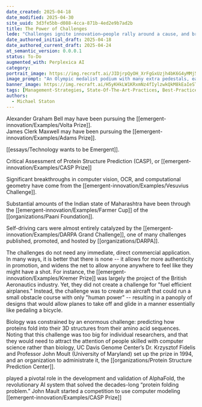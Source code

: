 ```yaml
---
date_created: 2025-04-18
date_modified: 2025-04-30
site_uuid: 3d3fe5bb-d088-4cca-871b-4ed2e9b7ad2b
title: The Power of Challenges
lede: "Challenges ignite innovation—people rally around a cause, and breakthroughs follow."
date_authored_initial_draft: 2025-04-18
date_authored_current_draft: 2025-04-24
at_semantic_version: 0.0.0.1
status: To-Do
augmented_with: Perplexica AI
category: 
portrait_image: https://img.recraft.ai/JIDjrpQyOH_XrFgGxUzjh4bK6G4yMMj5Xu9M5A0BmSs/rs:fit:1024:1820:0/raw:1/plain/abs://external/images/f6941f6e-6ab8-4eba-ad9c-0de811ca18ba
image_prompt: "An Olympic medalist podium with many extra pedestals, each crowded with diverse winners, symbolizing broad participation in innovation challenges. The mood is triumphant, inclusive, and energetic."
banner_image: https://img.recraft.ai/H5yKHkLW1KRxmNz4fIylzwkQkM8kEaIeSTnfE4RLlb0/rs:fit:2048:1024:0/raw:1/plain/abs://external/images/dde94779-22e4-49e0-acc6-2a48ed6544cd
tags: [Management-Strategies, State-Of-The-Art-Practices, Best-Practices]
authors:
  - Michael Staton
---
```


Alexander Graham Bell may have been pursuing the [[emergent-innovation/Examples/Volta Prize]].  
James Clerk Maxwell may have been pursuing the [[emergent-innovation/Examples/Adams Prize]].

[[essays/Technology wants to be Emergent]]. 

Critical Assessment of Protein Structure Prediction (CASP), or [[emergent-innovation/Examples/CASP Prize]]

Significant breakthroughs in computer vision, OCR, and computational geometry have come from the [[emergent-innovation/Examples/Vesuvius Challenge]]. 

Substantial amounts of the Indian state of Maharashtra have been through the [[emergent-innovation/Examples/Farmer Cup]] of the [[organizations/Paani Foundation]]. 

Self-driving cars were almost entirely catalyzed by the [[emergent-innovation/Examples/DARPA Grand Challenge]], one of many challenges published, promoted, and hosted by [[organizations/DARPA]]. 

The challenges do not need any immediate, direct commercial application. In many ways, it is better that there is none -- it allows for more authenticity in promotion, and widens the net to allow anyone anywhere to feel like they might have a shot.  For instance, the [[emergent-innovation/Examples/Kremer Prize]] was largely the project of the British Aeronautics industry. Yet, they did not create a challenge for "fuel efficient airplanes." Instead, the challenge was to create an aircraft that could run a small obstacle course with only "human power" -- resulting in a panoply of designs that would allow planes to take off and glide in a manner essentially like pedaling a bicycle. 

Biology was constrained by an enormous challenge: predicting how proteins fold into their 3D structures from their amino acid sequences. Noting that this challenge was too big for individual researchers, and that they would need to attract the attention of people skilled with computer science rather than biology, UC Davis Genome Center’s Dr. Krzysztof Fidelis and Professor John Moult (University of Maryland) set up the prize in 1994, and an organization to administrate it, the [[organizations/Protein Structure Prediction Center]].   

played a pivotal role in the development and validation of AlphaFold, the revolutionary AI system that solved the decades-long “protein folding problem.”
John Mault started a competition to use computer modeling [[emergent-innovation/Examples/CASP Prize]]
